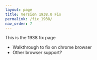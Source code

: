 ```yaml
---
layout: page
title: Version 1938.0 Fix
permalink: /fix_1938/
nav_order: 7
---
```


This is the 1938 fix page

- Walkthrough to fix on chrome browser
- Other browser support?